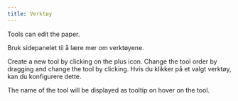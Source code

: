 ```yaml
---
title: Verktøy
---
```


Tools can edit the paper.

Bruk sidepanelet til å lære mer om verktøyene.

Create a new tool by clicking on the plus icon. Change the tool order by dragging and change the tool by clicking.
Hvis du klikker på et valgt verktøy, kan du konfigurere dette.

The name of the tool will be displayed as tooltip on hover on the tool.
